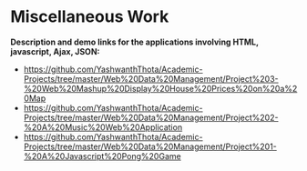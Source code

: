 # Miscellaneous Work

**Description and demo links for the applications involving HTML, javascript, Ajax, JSON:**
- https://github.com/YashwanthThota/Academic-Projects/tree/master/Web%20Data%20Management/Project%203-%20Web%20Mashup%20Display%20House%20Prices%20on%20a%20Map
- https://github.com/YashwanthThota/Academic-Projects/tree/master/Web%20Data%20Management/Project%202-%20A%20Music%20Web%20Application
- https://github.com/YashwanthThota/Academic-Projects/tree/master/Web%20Data%20Management/Project%201-%20A%20Javascript%20Pong%20Game
